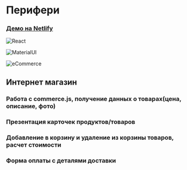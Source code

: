 # Перифери
### [Демо на Netlify](https://agitated-albattani-a426e7.netlify.app/)

![React](https://img.shields.io/badge/-React-333333?style=flat&logo=react)

![MaterialUI](https://img.shields.io/badge/-Material_UI-333333?style=flat&logo=material-ui)

![eCommerce](https://i.imgur.com/CruQXfI.jpg)

## Интернет магазин
### Работа с commerce.js, получение данных о товарах(цена, описание, фото)
### Презентация карточек продуктов/товаров
### Добавление в корзину и удаление из корзины товаров, расчет стоимости
### Форма оплаты с деталями доставки